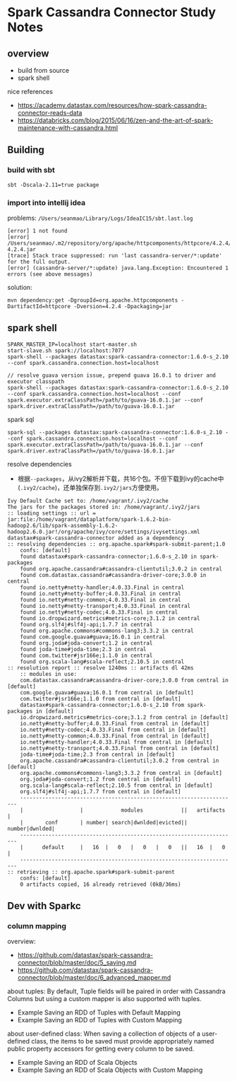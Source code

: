 # Spark Cassandra Connector Study Notes

## overview
* build from source
* spark shell

nice references

* https://academy.datastax.com/resources/how-spark-cassandra-connector-reads-data
* https://databricks.com/blog/2015/06/16/zen-and-the-art-of-spark-maintenance-with-cassandra.html

## Building

### build with sbt

```
sbt -Dscala-2.11=true package
```

### import into intellij idea
problems: `/Users/seanmao/Library/Logs/IdeaIC15/sbt.last.log`

```
[error] 1 not found
[error]   /Users/seanmao/.m2/repository/org/apache/httpcomponents/httpcore/4.2.4/httpcore-4.2.4.jar
[trace] Stack trace suppressed: run 'last cassandra-server/*:update' for the full output.
[error] (cassandra-server/*:update) java.lang.Exception: Encountered 1 errors (see above messages)
```

solution:

```
mvn dependency:get -DgroupId=org.apache.httpcomponents -DartifactId=httpcore -Dversion=4.2.4 -Dpackaging=jar
```

## spark shell

```
SPARK_MASTER_IP=localhost start-master.sh
start-slave.sh spark://localhost:7077
spark-shell --packages datastax:spark-cassandra-connector:1.6.0-s_2.10 --conf spark.cassandra.connection.host=localhost

// resolve guava version issue, prepend guava 16.0.1 to driver and executor classpath
spark-shell --packages datastax:spark-cassandra-connector:1.6.0-s_2.10 --conf spark.cassandra.connection.host=localhost --conf spark.executor.extraClassPath=/path/to/guava-16.0.1.jar --conf spark.driver.extraClassPath=/path/to/guava-16.0.1.jar
```

spark sql

```
spark-sql --packages datastax:spark-cassandra-connector:1.6.0-s_2.10 --conf spark.cassandra.connection.host=localhost --conf spark.executor.extraClassPath=/path/to/guava-16.0.1.jar --conf spark.driver.extraClassPath=/path/to/guava-16.0.1.jar
```

resolve dependencies

* 根据`--packages`，从ivy2解析并下载，共16个包。不但下载到ivy的cache中(`.ivy2/cache`)，还单独保存到`.ivy2/jars`方便使用。

```
Ivy Default Cache set to: /home/vagrant/.ivy2/cache
The jars for the packages stored in: /home/vagrant/.ivy2/jars
:: loading settings :: url = jar:file:/home/vagrant/dataplatform/spark-1.6.2-bin-hadoop2.6/lib/spark-assembly-1.6.2-hadoop2.6.0.jar!/org/apache/ivy/core/settings/ivysettings.xml
datastax#spark-cassandra-connector added as a dependency
:: resolving dependencies :: org.apache.spark#spark-submit-parent;1.0
	confs: [default]
	found datastax#spark-cassandra-connector;1.6.0-s_2.10 in spark-packages
	found org.apache.cassandra#cassandra-clientutil;3.0.2 in central
	found com.datastax.cassandra#cassandra-driver-core;3.0.0 in central
	found io.netty#netty-handler;4.0.33.Final in central
	found io.netty#netty-buffer;4.0.33.Final in central
	found io.netty#netty-common;4.0.33.Final in central
	found io.netty#netty-transport;4.0.33.Final in central
	found io.netty#netty-codec;4.0.33.Final in central
	found io.dropwizard.metrics#metrics-core;3.1.2 in central
	found org.slf4j#slf4j-api;1.7.7 in central
	found org.apache.commons#commons-lang3;3.3.2 in central
	found com.google.guava#guava;16.0.1 in central
	found org.joda#joda-convert;1.2 in central
	found joda-time#joda-time;2.3 in central
	found com.twitter#jsr166e;1.1.0 in central
	found org.scala-lang#scala-reflect;2.10.5 in central
:: resolution report :: resolve 1240ms :: artifacts dl 42ms
	:: modules in use:
	com.datastax.cassandra#cassandra-driver-core;3.0.0 from central in [default]
	com.google.guava#guava;16.0.1 from central in [default]
	com.twitter#jsr166e;1.1.0 from central in [default]
	datastax#spark-cassandra-connector;1.6.0-s_2.10 from spark-packages in [default]
	io.dropwizard.metrics#metrics-core;3.1.2 from central in [default]
	io.netty#netty-buffer;4.0.33.Final from central in [default]
	io.netty#netty-codec;4.0.33.Final from central in [default]
	io.netty#netty-common;4.0.33.Final from central in [default]
	io.netty#netty-handler;4.0.33.Final from central in [default]
	io.netty#netty-transport;4.0.33.Final from central in [default]
	joda-time#joda-time;2.3 from central in [default]
	org.apache.cassandra#cassandra-clientutil;3.0.2 from central in [default]
	org.apache.commons#commons-lang3;3.3.2 from central in [default]
	org.joda#joda-convert;1.2 from central in [default]
	org.scala-lang#scala-reflect;2.10.5 from central in [default]
	org.slf4j#slf4j-api;1.7.7 from central in [default]
	---------------------------------------------------------------------
	|                  |            modules            ||   artifacts   |
	|       conf       | number| search|dwnlded|evicted|| number|dwnlded|
	---------------------------------------------------------------------
	|      default     |   16  |   0   |   0   |   0   ||   16  |   0   |
	---------------------------------------------------------------------
:: retrieving :: org.apache.spark#spark-submit-parent
	confs: [default]
	0 artifacts copied, 16 already retrieved (0kB/36ms)
```

## Dev with Sparkc

### column mapping

overview:

* https://github.com/datastax/spark-cassandra-connector/blob/master/doc/5_saving.md
* https://github.com/datastax/spark-cassandra-connector/blob/master/doc/6_advanced_mapper.md

about tuples: By default, Tuple fields will be paired in order with Cassandra Columns but using a custom mapper is also supported with tuples.

* Example Saving an RDD of Tuples with Default Mapping
* Example Saving an RDD of Tuples with Custom Mapping

about user-defined class: When saving a collection of objects of a user-defined class, the items to be saved must provide appropriately named public property accessors for getting every column to be saved.

* Example Saving an RDD of Scala Objects
* Example Saving an RDD of Scala Objects with Custom Mapping


